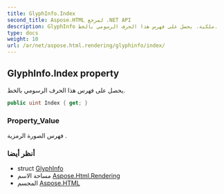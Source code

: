 ```yaml
---
title: GlyphInfo.Index
second_title: Aspose.HTML لمرجع .NET API
description: GlyphInfo ملكية. يحصل على فهرس هذا الحرف الرسومي بالخط.
type: docs
weight: 10
url: /ar/net/aspose.html.rendering/glyphinfo/index/
---
```

## GlyphInfo.Index property

يحصل على فهرس هذا الحرف الرسومي بالخط.

```csharp
public uint Index { get; }
```

### Property_Value

فهرس الصورة الرمزية .

### أنظر أيضا

* struct [GlyphInfo](../)
* مساحة الاسم [Aspose.Html.Rendering](../../glyphinfo/)
* المجسم [Aspose.HTML](../../../)


